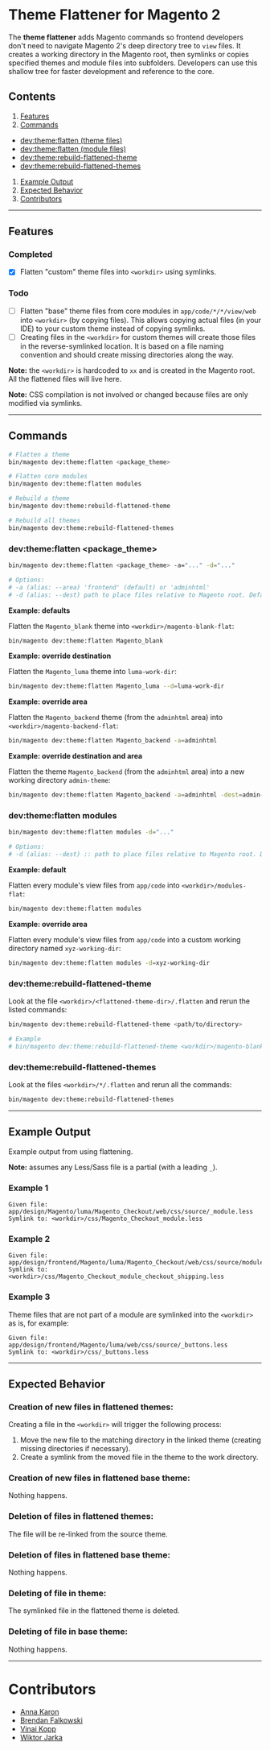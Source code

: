# Theme Flattener for Magento 2

The **theme flattener** adds Magento commands so frontend developers don't need to navigate Magento 2's deep directory tree to `view` files. It creates a working directory in the Magento root, then symlinks or copies specified themes and module files into subfolders. Developers can use this shallow tree for faster development and reference to the core.

## Contents

1. [Features](#features)
1. [Commands](#commands)
  - [dev:theme:flatten (theme files)](#devthemeflatten-theme-files)
  - [dev:theme:flatten (module files)](#devthemeflatten-module-files)
  - [dev:theme:rebuild-flattened-theme](#devthemerebuild-flattened-theme)
  - [dev:theme:rebuild-flattened-themes](#devthemerebuild-flattened-themes)
1. [Example Output](#example-output)
1. [Expected Behavior](#expected-behavior)
1. [Contributors](#contributors)

-----

## Features

### Completed

- [x] Flatten "custom" theme files into `<workdir>` using symlinks.

### Todo

- [ ] Flatten "base" theme files from core modules in `app/code/*/*/view/web` into `<workdir>` (by copying files). This allows copying actual files (in your IDE) to your custom theme instead of copying symlinks.
- [ ] Creating files in the `<workdir>` for custom themes will create those files in the reverse-symlinked location. It is based on a file naming convention and should create missing directories along the way.

**Note:** the `<workdir>` is hardcoded to `xx` and is created in the Magento root. All the flattened files will live here.

**Note:** CSS compilation is not involved or changed because files are only modified via symlinks.

-----

## Commands

```sh
# Flatten a theme
bin/magento dev:theme:flatten <package_theme>

# Flatten core modules
bin/magento dev:theme:flatten modules

# Rebuild a theme
bin/magento dev:theme:rebuild-flattened-theme

# Rebuild all themes
bin/magento dev:theme:rebuild-flattened-themes
```

### dev:theme:flatten <package_theme>

```sh
bin/magento dev:theme:flatten <package_theme> -a="..." -d="..."

# Options:
# -a (alias: --area) 'frontend' (default) or 'adminhtml'
# -d (alias: --dest) path to place files relative to Magento root. Default is <workdir>.
```

**Example: defaults**

Flatten the `Magento_blank` theme into `<workdir>/magento-blank-flat`:

```sh
bin/magento dev:theme:flatten Magento_blank
```

**Example: override destination**

Flatten the `Magento_luma` theme into `luma-work-dir`:

```sh
bin/magento dev:theme:flatten Magento_luma --d=luma-work-dir
```

**Example: override area**

Flatten the `Magento_backend` theme (from the `adminhtml` area) into `<workdir>/magento-backend-flat`:

```sh
bin/magento dev:theme:flatten Magento_backend -a=adminhtml
```

**Example: override destination and area**

Flatten the theme `Magento_backend` (from the `adminhtml` area) into a new working directory `admin-theme`:

```sh
bin/magento dev:theme:flatten Magento_backend -a=adminhtml -dest=admin-theme
```

### dev:theme:flatten modules

```sh
bin/magento dev:theme:flatten modules -d="..."

# Options:
# -d (alias: --dest) :: path to place files relative to Magento root. Default is <workdir>.
```

**Example: default**

Flatten every module's view files from `app/code` into `<workdir>/modules-flat`:

```sh
bin/magento dev:theme:flatten modules
```

**Example: override area**

Flatten every module's view files from `app/code` into a custom working directory named `xyz-working-dir`:

```sh
bin/magento dev:theme:flatten modules -d=xyz-working-dir
```

### dev:theme:rebuild-flattened-theme

Look at the file `<workdir>/<flattened-theme-dir>/.flatten` and rerun the listed commands:

```sh
bin/magento dev:theme:rebuild-flattened-theme <path/to/directory>

# Example
# bin/magento dev:theme:rebuild-flattened-theme <workdir>/magento-blank-flat
```

### dev:theme:rebuild-flattened-themes

Look at the files `<workdir>/*/.flatten` and rerun all the commands:

```sh
bin/magento dev:theme:rebuild-flattened-themes
```

-----

## Example Output

Example output from using flattening.

**Note:** assumes any Less/Sass file is a partial (with a leading `_`).

### Example 1

```
Given file: app/design/Magento/luma/Magento_Checkout/web/css/source/_module.less
Symlink to: <workdir>/css/Magento_Checkout_module.less
```

### Example 2

```
Given file: app/design/frontend/Magento/luma/Magento_Checkout/web/css/source/module/checkout/_shipping.less
Symlink to: <workdir>/css/Magento_Checkout_module_checkout_shipping.less
```

### Example 3

Theme files that are not part of a module are symlinked into the `<workdir>` as is, for example:

```
Given file: app/design/frontend/Magento/luma/web/css/source/_buttons.less
Symlink to: <workdir>/css/_buttons.less
```

-----

## Expected Behavior

### Creation of new files in flattened themes:

Creating a file in the `<workdir>` will trigger the following process:

1. Move the new file to the matching directory in the linked theme (creating missing directories if necessary).
2. Create a symlink from the moved file in the theme to the work directory.

### Creation of new files in flattened base theme:

Nothing happens.

### Deletion of files in flattened themes:

The file will be re-linked from the source theme.

### Deletion of files in flattened base theme:

Nothing happens.

### Deleting of file in theme:

The symlinked file in the flattened theme is deleted.

### Deleting of file in base theme:

Nothing happens.

-----

# Contributors

- [Anna Karon](https://github.com/anqaka)
- [Brendan Falkowski](https://github.com/brendanfalkowski)
- [Vinai Kopp](https://github.com/Vinai)
- [Wiktor Jarka](https://github.com/wjarka)
